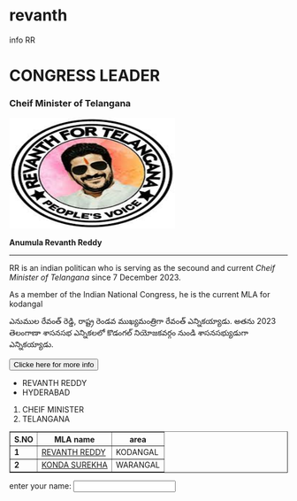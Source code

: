 # revanth
info RR
<html lang="en">
<head>
    <meta charset="UTF-8">
    <meta name="viewport" content="width=, initial-scale=1.0">
    <title>Document</title>
    <link rel="stylesheet" href="style2.CSS">
</head>
<body class="rang">
    <div class="revanth">
        <h1 class="heading">CONGRESS LEADER</h1>
        <h3 class="angle">Cheif Minister of Telangana</h3>
        <img src="road2.jpeg" width="300" height="200" class="bomma">
        <p  class="geetha1"><b>Anumula Revanth Reddy</b><hr></p>
        <p class="geetha4">RR is an indian politican who is serving as the secound and current <i>Cheif Minister of Telangana</i> since 7 December 2023.<br></p>
        <p class="geetha2">As a member of the Indian National Congress, he is the current MLA for kodangal</p>
        <p class="geetha3">ఎనుముల రేవంత్ రెడ్డి, రాష్ట్ర రెండవ ముఖ్యమంత్రిగా రేవంత్ ఎన్నికయ్యాడు. అతను 2023 తెలంగాణా శాసనసభ ఎన్నికలలో కొడంగల్ నియోజకవర్గం నుండి శాసనసభ్యుడుగా ఎన్నికయ్యాడు.</p>
        <a href="http://youtube.com/watch?v=FWgKmMz1Rjg">
            <button class="youtube">Clicke here for more info</button>
        </a>
    </div>
    <div class="rang2">
        <ul>
            <li>REVANTH REDDY</li>
            <li>HYDERABAD</li>
        </ul>
        <ol>
            <li>CHEIF MINISTER</li>
            <li>TELANGANA</li>
        </ol>
        <table border="1" cellpadding="20" class="rangas">
            <tr class="rangt">
                <th>S.NO</th>
                <th>MLA name</th>
                <th>area</th>
            </tr>
            <tr>
                <td><b>1</b></td>
                <td><a href="https://www.oneindia.com/politicians/anumula-revanth-reddy-50579.html">REVANTH REDDY</a></td>
                <td>KODANGAL</td>
            </tr>
            <tr class="rangtt">
                <td><b>2</b></td>
                <td><a href="https://www.oneindia.com/politicians/konda-surekha-51068.html" class="ranga">KONDA SUREKHA</a></td>
                <td>WARANGAL</td>
            </tr>
        </table>
    </div>
    <div>
        <form class="rangtt">
            <label for="name">enter your name:</label>
            <input type="text" id="name" name="name">
        </form>
    </div>
</body>
</html>


